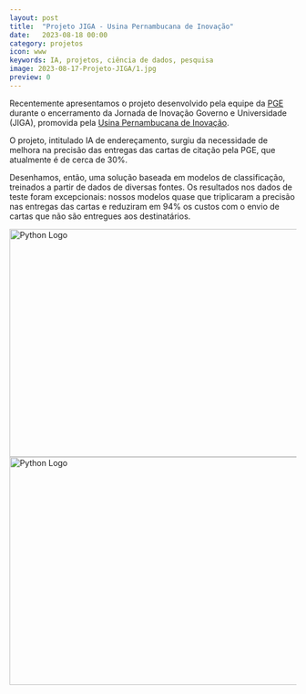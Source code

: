 ```yaml
---
layout: post
title:  "Projeto JIGA - Usina Pernambucana de Inovação"
date:   2023-08-18 00:00
category: projetos
icon: www
keywords: IA, projetos, ciência de dados, pesquisa 
image: 2023-08-17-Projeto-JIGA/1.jpg
preview: 0
---
```



Recentemente apresentamos o projeto desenvolvido pela equipe da [PGE](http://www.pge.pe.gov.br) durante o encerramento da Jornada de Inovação Governo e Universidade (JIGA), promovida pela [Usina Pernambucana de Inovação](https://www.linkedin.com/company/usinapedeinovacao).

O projeto, intitulado IA de endereçamento, surgiu da necessidade de melhora na precisão das entregas das cartas de citação pela PGE, que atualmente é de cerca de 30%.

Desenhamos, então, uma solução baseada em modelos de classificação, treinados a partir de dados de diversas fontes. Os resultados nos dados de teste foram excepcionais: nossos modelos quase que triplicaram a precisão nas entregas das cartas e reduziram em 94% os custos com o envio de cartas que não são entregues aos destinatários.

<img src="https://github.com/gallileugenesis/gallileugenesis.github.io/blob/aead6770ccd7c17ace8d9b413084d75b04b22d40/post-img/projetos/2023-08-16-Hiperautomacao-cadastro-saj/1-Hiperautoma%C3%A7%C3%A3o.png?raw=true" alt="Python Logo" width="800" height="400">

<img src="https://github.com/gallileugenesis/gallileugenesis.github.io/blob/aead6770ccd7c17ace8d9b413084d75b04b22d40/post-img/projetos/2023-08-16-Hiperautomacao-cadastro-saj/1-Hiperautoma%C3%A7%C3%A3o.png?raw=true" alt="Python Logo" width="800" height="400">